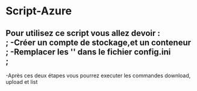 # Script-Azure

Pour utilisez ce script vous allez devoir :<br/>;
-Créer un compte de stockage,et un conteneur<br/>;
-Remplacer les '' dans le fichier config.ini<br/>;
-
-Après ces deux étapes vous pourrez executer les commandes download, upload et list

